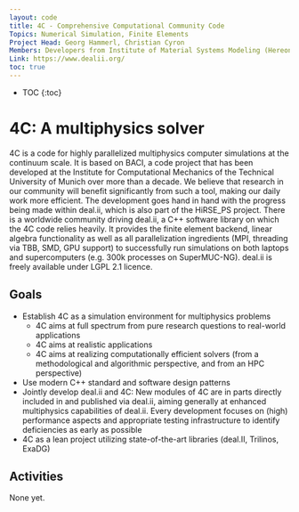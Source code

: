 ```yaml
---
layout: code
title: 4C - Comprehensive Computational Community Code
Topics: Numerical Simulation, Finite Elements
Project Head: Georg Hammerl, Christian Cyron
Members: Developers from Institute of Material Systems Modeling (Hereon), Institute for Computational Mechanics (TU Muenchen, Munich), Institute for Mathematics and Computer-Based Simulation (Universitaet der Bundeswehr, Munich), Institute of Scientific Computing (Universitaet Augsburg)
Link: https://www.dealii.org/
toc: true
---
```


- TOC
{:toc}

# 4C: A multiphysics solver

4C is a code for highly parallelized multiphysics computer simulations at the continuum scale. It is based on BACI, a code project that has been developed at the Institute for Computational Mechanics of the Technical University of Munich over more than a decade. We believe that research in our community will benefit significantly from such a tool, making our daily work more efficient. The development goes hand in hand with the progress being made within deal.ii, which is also part of the HiRSE_PS project. There is a worldwide community driving deal.ii, a C++ software library on which the 4C code relies heavily. It provides the finite element backend, linear algebra functionality as well as all parallelization ingredients (MPI, threading via TBB, SMD, GPU support) to successfully run simulations on both laptops and supercomputers (e.g. 300k processes on SuperMUC-NG). deal.ii is freely available under LGPL 2.1 licence.


## Goals

* Establish 4C as a simulation environment for multiphysics problems
  - 4C aims at full spectrum from pure research questions to real-world applications
  - 4C aims at realistic applications
  - 4C aims at realizing computationally efficient solvers (from a methodological and algorithmic perspective, and from an HPC perspective)
* Use modern C++ standard and software design patterns
* Jointly develop deal.ii and 4C: New modules of 4C are in parts directly included in and published via deal.ii, aiming generally at enhanced multiphysics capabilities of deal.ii. Every development focuses on (high) performance aspects and appropriate testing infrastructure to identify deficiencies as early as possible
* 4C as a lean project utilizing state-of-the-art libraries (deal.II, Trilinos, ExaDG)

## Activities

None yet.
